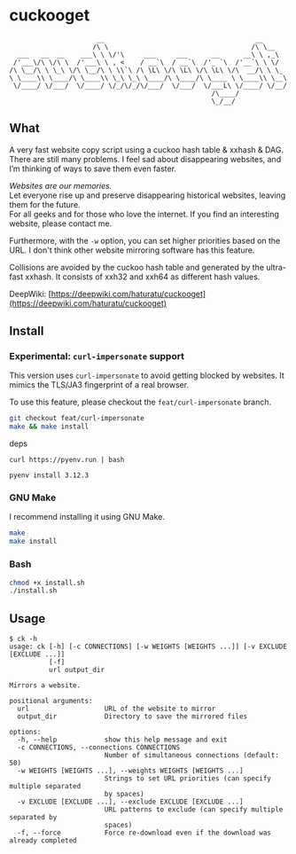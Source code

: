 # cuckooget
```
                      __                                      __      
                     /\ \                                    /\ \__   
  ___   __  __    ___\ \ \/'\     ___     ___      __      __\ \ ,_\  
 /'___\/\ \/\ \  /'___\ \ , <    / __`\  / __`\  /'_ `\  /'__`\ \ \/  
/\ \__/\ \ \_\ \/\ \__/\ \ \\`\ /\ \L\ \/\ \L\ \/\ \L\ \/\  __/\ \ \_ 
\ \____\\ \____/\ \____\\ \_\ \_\ \____/\ \____/\ \____ \ \____\\ \__\
 \/____/ \/___/  \/____/ \/_/\/_/\/___/  \/___/  \/___L\ \/____/ \/__/
                                                   /\____/            
                                                   \_/__/             
```
## What
A very fast website copy script using a cuckoo hash table & xxhash & DAG. There are still many problems.
I feel sad about disappearing websites, and I’m thinking of ways to save them even faster.  
  
*Websites are our memories.*  
Let everyone rise up and preserve disappearing historical websites, leaving them for the future.  
For all geeks and for those who love the internet. If you find an interesting website, please contact me.  
  
Furthermore, with the `-w` option, you can set higher priorities based on the URL. I don't think other website mirroring software has this feature.
  
Collisions are avoided by the cuckoo hash table and generated by the ultra-fast xxhash.
It consists of xxh32 and xxh64 as different hash values.    

DeepWiki: [https://deepwiki.com/haturatu/cuckooget](https://deepwiki.com/haturatu/cuckooget)
  
## Install

### Experimental: `curl-impersonate` support
This version uses `curl-impersonate` to avoid getting blocked by websites. It mimics the TLS/JA3 fingerprint of a real browser.

To use this feature, please checkout the `feat/curl-impersonate` branch.

```bash
git checkout feat/curl-impersonate
make && make install
```

deps
```
curl https://pyenv.run | bash

pyenv install 3.12.3
```
### GNU Make
I recommend installing it using GNU Make.  
```bash
make
make install
```

### Bash
```bash
chmod +x install.sh
./install.sh
```

## Usage
```
$ ck -h
usage: ck [-h] [-c CONNECTIONS] [-w WEIGHTS [WEIGHTS ...]] [-v EXCLUDE [EXCLUDE ...]]
          [-f]
          url output_dir

Mirrors a website.

positional arguments:
  url                   URL of the website to mirror
  output_dir            Directory to save the mirrored files

options:
  -h, --help            show this help message and exit
  -c CONNECTIONS, --connections CONNECTIONS
                        Number of simultaneous connections (default: 50)
  -w WEIGHTS [WEIGHTS ...], --weights WEIGHTS [WEIGHTS ...]
                        Strings to set URL priorities (can specify multiple separated
                        by spaces)
  -v EXCLUDE [EXCLUDE ...], --exclude EXCLUDE [EXCLUDE ...]
                        URL patterns to exclude (can specify multiple separated by
                        spaces)
  -f, --force           Force re-download even if the download was already completed
```
